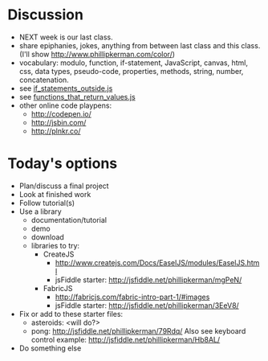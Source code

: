 Discussion
=======
* NEXT week is our last class.
* share epiphanies, jokes, anything from between last class and this class. (I'll show http://www.phillipkerman.com/color/)
* vocabulary: modulo, function, if-statement, JavaScript, canvas, html, css, data types, pseudo-code, properties, methods, string, number, concatenation.
* see <a href='common_structure/if_statements_outside.js'>if_statements_outside.js</a>
* see <a href='common_structure/functions_that_return_values.js'>functions_that_return_values.js</a>
* other online code playpens: 
	* http://codepen.io/  
	* http://jsbin.com/
	* http://plnkr.co/


Today's options
=======
* Plan/discuss a final project
* Look at finished work
* Follow tutorial(s)
* Use a library
	* documentation/tutorial
	* demo
	* download
	* libraries to try:
		* CreateJS 
			* http://www.createjs.com/Docs/EaselJS/modules/EaselJS.html
			* jsFiddle starter: http://jsfiddle.net/phillipkerman/mgPeN/
		* FabricJS 
			* http://fabricjs.com/fabric-intro-part-1/#images
			* jsFiddle starter: http://jsfiddle.net/phillipkerman/3EeV8/
* Fix or add to these starter files:
	* asteroids: <will do?>
	* pong: http://jsfiddle.net/phillipkerman/79Rdq/  Also see keyboard control example: http://jsfiddle.net/phillipkerman/Hb8AL/
* Do something else